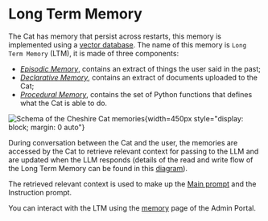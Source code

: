 # Long Term Memory

The Cat has memory that persist across restarts, this memory is implemented using a [vector database](vector_memory.md).
The name of this memory is `Long Term Memory` (LTM), it is made of three components:

- [*Episodic Memory*](episodic_memory.md), contains an extract of things the user said in the past;
- [*Declarative Memory*](declarative_memory.md), contains an extract of documents uploaded to the Cat;
- [*Procedural Memory*](procedural_memory.md), contains the set of Python functions that defines what the Cat is able to do.

![Schema of the Cheshire Cat memories](../../assets/img/diagrams/ltm.jpg){width=450px style="display: block; margin: 0 auto"}


During conversation between the Cat and the user, the memories are accessed by the Cat to retrieve relevant context for passing to the LLM and are updated when the LLM responds (details of the read and write flow of the Long Term Memory can be found in this [diagram](../../../technical/flows/chatting-with-the-cat/)).

The retrieved relevant context is used to make up the [Main prompt](../prompts/main_prompt.md) and the Instruction prompt.

You can interact with the LTM using the [memory](../../technical/basics/admin/memory.md) page of the Admin Portal.
